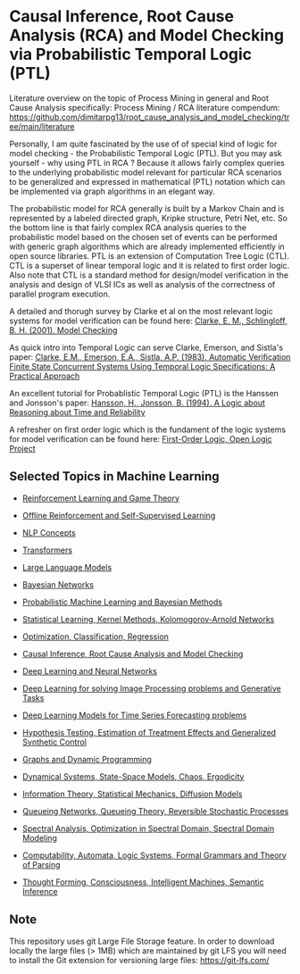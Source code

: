 # Causal Inference, Root Cause Analysis (RCA) and Model Checking via Probabilistic Temporal Logic (PTL)

Literature overview on the topic of Process Mining in general and Root Cause Analysis specifically:
Process Mining / RCA literature compendum:
https://github.com/dimitarpg13/root_cause_analysis_and_model_checking/tree/main/literature

Personally, I am quite fascinated by the use of of special kind of logic for model checking - the Probabilistic Temporal Logic (PTL).
But you may ask yourself - why using PTL in RCA ?
Because it allows fairly complex queries to the underlying probabilistic model relevant for particular RCA scenarios to be generalized and expressed in mathematical (PTL) notation which can be implemented via graph algorithms in an elegant way.

The probabilistic model for RCA generally is built by a Markov Chain and is represented by a labeled directed graph, Kripke structure, Petri Net, etc. So the bottom line is that fairly complex RCA analysis queries to the probabilistic model based on the chosen set of events can be performed with generic graph algorithms which are already implemented efficiently in open source libraries.
PTL is an extension of  Computation Tree Logic (CTL). CTL is a superset of linear temporal logic and it is related to first order logic. Also note that CTL  is a  standard method for design/model verification in the analysis and design of VLSI ICs as well as analysis of  the correctness of parallel program execution.

A detailed and thorugh survey by Clarke et al on the most relevant logic systems for model verification can be found here:
[Clarke, E. M., Schlingloff, B. H. (2001). Model Checking](https://github.com/dimitarpg13/root_cause_analysis_and_model_checking/blob/main/literature/ModelChecking/ModelChecking_ClarkeSchlingloff1999.pdf)

As quick intro into Temporal Logic can serve Clarke, Emerson, and Sistla's paper:
[Clarke, E.M., Emerson, E.A., Sistla, A.P. (1983). Automatic Verification Finite State Concurrent Systems Using Temporal Logic Specifications: A Practical Approach](https://github.com/dimitarpg13/root_cause_analysis_and_model_checking/blob/main/literature/ModelChecking/AutomaticVerifictionOfFiniteStateConcurrentSystemUsingTemporalLogicSpecification.pdf)

An excellent tutorial for Probablistic Temporal Logic (PTL) is the Hanssen and Jonsson's paper:
[Hansson, H., Jonsson, B. (1994). A Logic about Reasoning about Time and Reliability](https://github.com/dimitarpg13/root_cause_analysis_and_model_checking/blob/main/literature/ModelChecking/ALogicforReasoningaboutTimeandReliability_Hansson_Johnson_1994.pdf)

A refresher on first order logic which is the fundament of the logic systems for model verification can be found here:
[First-Order Logic, Open Logic Project](https://github.com/dimitarpg13/root_cause_analysis_and_model_checking/blob/main/literature/ModelChecking/first-order-logic-OpenLogicProject.pdf)


## Selected Topics in Machine Learning
 
 * [Reinforcement Learning and Game Theory](https://github.com/dimitarpg13/reinforcement_learning_and_game_theory/blob/main/ReinforcementLearningAndGameTheoryResources.md)

 * [Offline Reinforcement and Self-Supervised Learning](https://github.com/dimitarpg13/self_supervised_learning/blob/main/SelfSupervisedLearningResources.md)

 * [NLP Concepts](https://github.com/dimitarpg13/nlp_concepts/blob/main/NLPResources.md)
 
 * [Transformers](https://github.com/dimitarpg13/transformers_intro/blob/main/TransformersResources.md)
 
 * [Large Language Models](https://github.com/dimitarpg13/large_language_models/blob/main/LargeLanguageModelsResources.md)
 
 * [Bayesian Networks](https://github.com/dimitarpg13/learning_bayesian_networks/blob/main/LearningBayesianNetworksResources.md)
 
 * [Probabilistic Machine Learning and Bayesian Methods](https://github.com/dimitarpg13/probabilistic_machine_learning/blob/main/ProbabilisticMachineLearningResources.md)

 * [Statistical Learning, Kernel Methods, Kolomogorov-Arnold Networks](https://github.com/dimitarpg13/statistical_learning_and_kernel_methods/blob/main/Resources.md)

 * [Optimization, Classification, Regression](https://github.com/dimitarpg13/optimization_classification_regression/blob/main/Resources.md)
 
 * [Causal Inference, Root Cause Analysis and Model Checking](https://github.com/dimitarpg13/root_cause_analysis_and_model_checking/blob/main/RootCauseAnalysisResources.md)

 * [Deep Learning and Neural Networks](https://github.com/dimitarpg13/deep_learning_and_neural_networks/blob/main/Resources.md)

 * [Deep Learning for solving Image Processing problems and Generative Tasks](https://github.com/dimitarpg13/deep_learning_for_image_processing/blob/main/Resources.md)

 * [Deep Learning Models for Time Series Forecasting problems](https://github.com/dimitarpg13/deep_learning_for_time_series_forecasting/blob/main/Resources.md)

 * [Hypothesis Testing, Estimation of Treatment Effects and Generalized Synthetic Control](https://github.com/dimitarpg13/generalized_synthetic_control_for_testops/blob/main/Resources.md)
 
 * [Graphs and Dynamic Programming](https://github.com/dimitarpg13/graphs_and_dynamic_programming/blob/master/Resources.md)

 * [Dynamical Systems, State-Space Models, Chaos, Ergodicity](https://github.com/dimitarpg13/dynamical_systems_and_ergodicity/blob/main/Resources.md)

 * [Information Theory, Statistical Mechanics, Diffusion Models](https://github.com/dimitarpg13/information_theory_and_statistical_mechanics/blob/main/Resources.md)

 * [Queueing Networks, Queueing Theory, Reversible Stochastic Processes](https://github.com/dimitarpg13/queueing_theory/blob/main/Resources.md)

 * [Spectral Analysis, Optimization in Spectral Domain, Spectral Domain Modeling](https://github.com/dimitarpg13/spectral_analysis/blob/main/Resources.md)

 * [Computability, Automata, Logic Systems, Formal Grammars and Theory of Parsing](https://github.com/dimitarpg13/computability_and_logic_systems/blob/main/Resources.md)

 * [Thought Forming, Consciousness, Intelligent Machines, Semantic Inference](https://github.com/dimitarpg13/aiconcepts/blob/master/Resources.md)

## Note

This repository uses git Large File Storage feature. In order to download locally the large files (> 1MB) which are maintained by git LFS you will need to install the Git extension for versioning large files: https://git-lfs.com/

